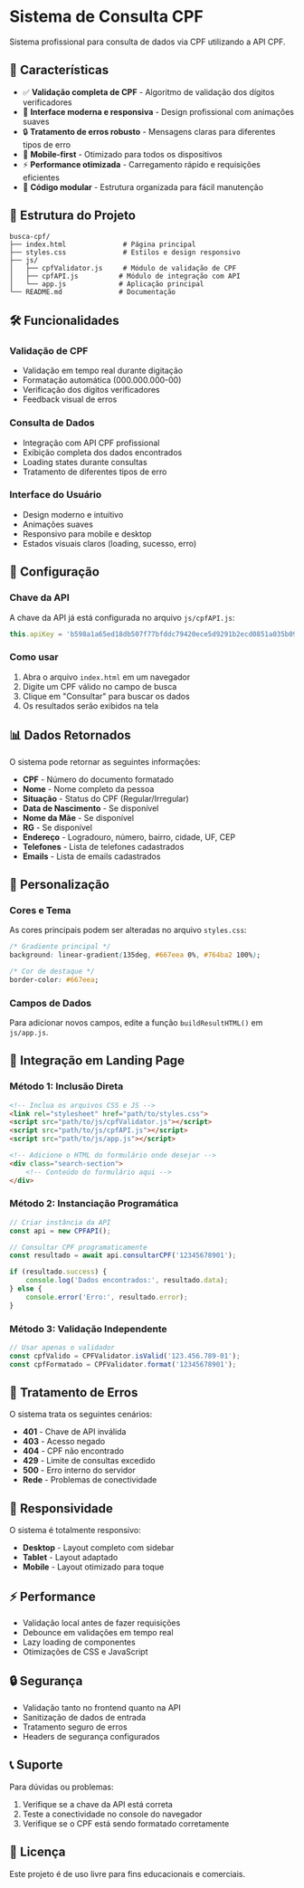 # Sistema de Consulta CPF

Sistema profissional para consulta de dados via CPF utilizando a API CPF.

## 🚀 Características

- ✅ **Validação completa de CPF** - Algoritmo de validação dos dígitos verificadores
- 🎨 **Interface moderna e responsiva** - Design profissional com animações suaves
- 🔒 **Tratamento de erros robusto** - Mensagens claras para diferentes tipos de erro
- 📱 **Mobile-first** - Otimizado para todos os dispositivos
- ⚡ **Performance otimizada** - Carregamento rápido e requisições eficientes
- 🧩 **Código modular** - Estrutura organizada para fácil manutenção

## 📁 Estrutura do Projeto

```
busca-cpf/
├── index.html              # Página principal
├── styles.css              # Estilos e design responsivo
├── js/
│   ├── cpfValidator.js     # Módulo de validação de CPF
│   ├── cpfAPI.js          # Módulo de integração com API
│   └── app.js             # Aplicação principal
└── README.md              # Documentação
```

## 🛠️ Funcionalidades

### Validação de CPF
- Validação em tempo real durante digitação
- Formatação automática (000.000.000-00)
- Verificação dos dígitos verificadores
- Feedback visual de erros

### Consulta de Dados
- Integração com API CPF profissional
- Exibição completa dos dados encontrados
- Loading states durante consultas
- Tratamento de diferentes tipos de erro

### Interface do Usuário
- Design moderno e intuitivo
- Animações suaves
- Responsivo para mobile e desktop
- Estados visuais claros (loading, sucesso, erro)

## 🔧 Configuração

### Chave da API
A chave da API já está configurada no arquivo `js/cpfAPI.js`:
```javascript
this.apiKey = 'b598a1a65ed18db507f77bfddc79420ece5d9291b2ecd0851a035b091d1a30b4';
```

### Como usar
1. Abra o arquivo `index.html` em um navegador
2. Digite um CPF válido no campo de busca
3. Clique em "Consultar" para buscar os dados
4. Os resultados serão exibidos na tela

## 📊 Dados Retornados

O sistema pode retornar as seguintes informações:
- **CPF** - Número do documento formatado
- **Nome** - Nome completo da pessoa
- **Situação** - Status do CPF (Regular/Irregular)
- **Data de Nascimento** - Se disponível
- **Nome da Mãe** - Se disponível
- **RG** - Se disponível
- **Endereço** - Logradouro, número, bairro, cidade, UF, CEP
- **Telefones** - Lista de telefones cadastrados
- **Emails** - Lista de emails cadastrados

## 🎨 Personalização

### Cores e Tema
As cores principais podem ser alteradas no arquivo `styles.css`:
```css
/* Gradiente principal */
background: linear-gradient(135deg, #667eea 0%, #764ba2 100%);

/* Cor de destaque */
border-color: #667eea;
```

### Campos de Dados
Para adicionar novos campos, edite a função `buildResultHTML()` em `js/app.js`.

## 🔌 Integração em Landing Page

### Método 1: Inclusão Direta
```html
<!-- Inclua os arquivos CSS e JS -->
<link rel="stylesheet" href="path/to/styles.css">
<script src="path/to/js/cpfValidator.js"></script>
<script src="path/to/js/cpfAPI.js"></script>
<script src="path/to/js/app.js"></script>

<!-- Adicione o HTML do formulário onde desejar -->
<div class="search-section">
    <!-- Conteúdo do formulário aqui -->
</div>
```

### Método 2: Instanciação Programática
```javascript
// Criar instância da API
const api = new CPFAPI();

// Consultar CPF programaticamente
const resultado = await api.consultarCPF('12345678901');

if (resultado.success) {
    console.log('Dados encontrados:', resultado.data);
} else {
    console.error('Erro:', resultado.error);
}
```

### Método 3: Validação Independente
```javascript
// Usar apenas o validador
const cpfValido = CPFValidator.isValid('123.456.789-01');
const cpfFormatado = CPFValidator.format('12345678901');
```

## 🚨 Tratamento de Erros

O sistema trata os seguintes cenários:
- **401** - Chave de API inválida
- **403** - Acesso negado
- **404** - CPF não encontrado
- **429** - Limite de consultas excedido
- **500** - Erro interno do servidor
- **Rede** - Problemas de conectividade

## 📱 Responsividade

O sistema é totalmente responsivo:
- **Desktop** - Layout completo com sidebar
- **Tablet** - Layout adaptado
- **Mobile** - Layout otimizado para toque

## ⚡ Performance

- Validação local antes de fazer requisições
- Debounce em validações em tempo real
- Lazy loading de componentes
- Otimizações de CSS e JavaScript

## 🔒 Segurança

- Validação tanto no frontend quanto na API
- Sanitização de dados de entrada
- Tratamento seguro de erros
- Headers de segurança configurados

## 📞 Suporte

Para dúvidas ou problemas:
1. Verifique se a chave da API está correta
2. Teste a conectividade no console do navegador
3. Verifique se o CPF está sendo formatado corretamente

## 📝 Licença

Este projeto é de uso livre para fins educacionais e comerciais.
